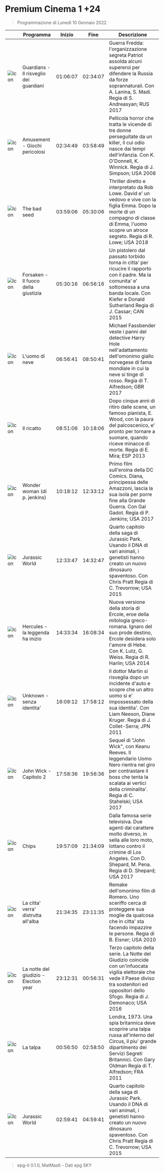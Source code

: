 # Premium Cinema 1 +24
> Programmazione di Lunedì 10 Gennaio 2022

||Programma|Inizio|Fine|Descrizione|
|---|---|---|---|---|
|![Icon](https://guidatv.sky.it/uuid/4a31a894-46a6-4372-88ed-424ee3bba88b/cover?md5ChecksumParam=eccb68e24dce0747aa6958917bbc09e6)|Guardians - Il risveglio dei guardiani|01:06:07|02:34:07|Guerra Fredda: l&#039;organizzazione segreta Patriot assolda alcuni supereroi per difendere la Russia da forze soprannaturali. Con A. Lanina, S. Madi. Regia di S. Andreasyan; RUS 2017
|![Icon](https://guidatv.sky.it/uuid/3aa5e954-8e2c-455b-8741-3d873c45da28/cover?md5ChecksumParam=eda81518fa980289f874ac938ad276ec)|Amusement - Giochi pericolosi|02:34:49|03:58:49|Pellicola horror che tratta le vicende di tre donne perseguitate da un killer, il cui odio nasce dai tempi dell&#039;infanzia. Con K. O&#039;Donnell, K. Winnick. Regia di J. Simpson; USA 2008
|![Icon](https://guidatv.sky.it/uuid/0754197b-af18-41a8-a028-2646acb72ec4/cover?md5ChecksumParam=f3bab5f878488a211127043d8d7d83f2)|The bad seed|03:59:06|05:30:06|Thriller diretto e interpretato da Rob Lowe. David e&#039; un vedovo e vive con la figlia Emma. Dopo la morte di un compagno di classe di Emma, l&#039;uomo scopre un atroce segreto. Regia di R. Lowe; USA 2018
|![Icon](https://guidatv.sky.it/uuid/40031971-7082-427a-93ae-2c986258ab60/cover?md5ChecksumParam=9fc498a566a48b675f1c2f832e8e95aa)|Forsaken - Il fuoco della giustizia|05:30:16|06:56:16|Un pistolero dal passato torbido torna in citta&#039; per ricucire il rapporto con il padre. Ma la comunita&#039; e&#039; sottomessa a una banda locale. Con Kiefer e Donald Sutherland Regia di J. Cassar; CAN 2015
|![Icon](https://guidatv.sky.it/uuid/47670ee4-ae3a-4843-9c65-4876044acd05/cover?md5ChecksumParam=f5d8cdb376d5e8c564558cc6c0a4581a)|L&#039;uomo di neve|06:56:41|08:50:41|Michael Fassbender veste i panni del detective Harry Hole nell&#039;adattamento dell&#039;omonimo giallo norvegese di fama mondiale in cui la neve si tinge di rosso. Regia di T. Alfredson; GBR 2017
|![Icon](https://guidatv.sky.it/uuid/741d96ea-de51-4908-b0e9-a9be237d121a/cover?md5ChecksumParam=af5621dd047231fc1fa51e09fff0d209)|Il ricatto|08:51:06|10:18:06|Dopo cinque anni di ritiro dalle scene, un famoso pianista, E. Wood, con la paura del palcoscenico, e&#039; pronto per tornare a suonare, quando riceve minacce di morte. Regia di E. Mira; ESP 2013
|![Icon](https://guidatv.sky.it/uuid/05bb09b7-7366-4cb5-8271-3b18fb66ce58/cover?md5ChecksumParam=bb4aa9163f566c98fe9fb66aa69d5ad2)|Wonder woman (di p. jenkins)|10:18:12|12:33:12|Primo film sull&#039;eroina della DC Comics. Diana, principessa delle Amazzoni, lascia la sua isola per porre fine alla Grande Guerra. Con Gal Gadot. Regia di P. Jenkins; USA 2017
|![Icon](https://guidatv.sky.it/uuid/d4cf158c-6e64-4c81-81e5-78dfb405f42c/cover?md5ChecksumParam=904fde35928e5bea8658a940564dfa60)|Jurassic World|12:33:47|14:32:47|Quarto capitolo della saga di Jurassic Park. Usando il DNA di vari animali, i genetisti hanno creato un nuovo dinosauro spaventoso. Con Chris Pratt Regia di C. Trevorrow; USA 2015
|![Icon](https://guidatv.sky.it/uuid/99e76b01-8030-4143-b846-ff6b2a62b607/cover?md5ChecksumParam=3fd4c51dd33b83153febcafe235e5ba5)|Hercules - la leggenda ha inizio|14:33:34|16:08:34|Nuova versione della storia di Ercole, eroe della mitologia greco-romana. Ignaro del suo prode destino, Ercole desidera solo l&#039;amore di Hebe. Con K. Lutz, G. Weiss. Regia di R. Harlin; USA 2014
|![Icon](https://guidatv.sky.it/uuid/8dba0363-622f-4ce5-b696-4ebea9df0b9b/cover?md5ChecksumParam=c84e067d85580e35bfeaaa47cfd0a810)|Unknown - senza identita&#039;|16:09:12|17:58:12|Il dottor Martin si risveglia dopo un incidente d&#039;auto e scopre che un altro uomo si e&#039; impossessato della sua identita&#039;. Con Liam Neeson, Diane Kruger. Regia di J. Collet-Serra; JPN 2011
|![Icon](https://guidatv.sky.it/uuid/52586110-4e97-468c-8654-5c560e6e1979/cover?md5ChecksumParam=3c1b6cdaaa64549910af1e7decc4312c)|John Wick - Capitolo 2|17:58:36|19:56:36|Sequel di &quot;John Wick&quot;, con Keanu Reeves. Il leggendario Uomo Nero rientra nel giro per contrastare il boss che tenta la scalata ai vertici della criminalita&#039;. Regia di C. Stahelski; USA 2017
|![Icon](https://guidatv.sky.it/uuid/8b4818cc-9b40-440e-b5b0-57086c7d3268/cover?md5ChecksumParam=e9ba1bdae8694d10aa44d31a93c986fe)|Chips|19:57:09|21:34:09|Dalla famosa serie televisiva. Due agenti dal carattere molto diverso, in sella alle loro moto, lottano contro il crimine di Los Angeles. Con D. Shepard, M. Pena. Regia di D. Shepard; USA 2017
|![Icon](https://guidatv.sky.it/uuid/aae3715a-89af-4a70-94cc-ea7a1193c639/cover?md5ChecksumParam=fe31e2cada1e83323da17e27b2fcb32e)|La citta&#039; verra&#039; distrutta all&#039;alba|21:34:35|23:11:35|Remake dell&#039;omonimo film di Romero. Uno sceriffo cerca di proteggere sua moglie da qualcosa che in citta&#039; sta facendo impazzire le persone. Regia di B. Eisner; USA 2010
|![Icon](https://guidatv.sky.it/uuid/d9c6717e-cdd0-4fc3-bddf-764d5989f062/cover?md5ChecksumParam=458ff77314d2abb886f0b4848154c5a0)|La notte del giudizio - Election year|23:12:31|00:56:31|Terzo capitolo della serie. La Notte del Giudizio coincide con un&#039;infuocata vigilia elettorale che vede il Paese diviso tra sostenitori ed oppositori dello Sfogo. Regia di J. Demonaco; USA 2016
|![Icon](https://guidatv.sky.it/uuid/772e2f6a-28b4-4d80-a9b1-13e9d8a32166/cover?md5ChecksumParam=9a2dc9fa1a7fa0a12454b27c91dc0468)|La talpa|00:56:50|02:58:50|Londra, 1973. Una spia britannica deve scoprire una talpa russa all&#039;interno del Circus, il piu&#039; grande dipartimento dei Servizi Segreti Britannici. Con Gary Oldman Regia di T. Alfredson; FRA 2011
|![Icon](https://guidatv.sky.it/uuid/d4cf158c-6e64-4c81-81e5-78dfb405f42c/cover?md5ChecksumParam=904fde35928e5bea8658a940564dfa60)|Jurassic World|02:59:41|04:59:41|Quarto capitolo della saga di Jurassic Park. Usando il DNA di vari animali, i genetisti hanno creato un nuovo dinosauro spaventoso. Con Chris Pratt Regia di C. Trevorrow; USA 2015



 > epg-it 0.1.0, MatMasIt - Dati epg SKY